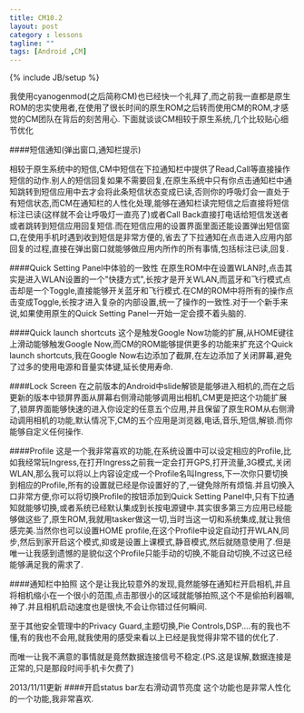 ```yaml
---
title: CM10.2
layout: post
category : lessons
tagline: ""
tags: [Android ,CM]
---
```

{% include JB/setup %}

我使用cyanogenmod(之后简称CM)也已经快一个礼拜了,而之前我一直都是原生ROM的忠实使用者,在使用了很长时间的原生ROM之后转而使用CM的ROM,才感觉的CM团队在背后的刻苦用心.
下面就谈谈CM相较于原生系统,几个比较贴心细节优化

####短信通知(弹出窗口,通知栏提示)

相较于原生系统中的短信,CM中短信在下拉通知栏中提供了Read,Call等直接操作短信的动作.别人的短信回复如果不需要回复,在原生系统中只有你点击通知栏中通知跳转到短信应用中去才会将此条短信状态变成已读,否则你的呼吸灯会一直处于有短信状态,而CM在通知栏的人性化处理,能够在通知栏读完短信之后直接将短信标注已读(这样就不会让呼吸灯一直亮了)或者Call Back直接打电话给短信发送者或者跳转到短信应用回复短信.而在短信应用的设置界面里面还能设置弹出短信窗口,在使用手机时遇到收到短信是非常方便的,省去了下拉通知在点击进入应用内部回复的过程,直接在弹出窗口就能够做应用内所作的所有事情,包括标注已读,回复.

####Quick Setting Panel中体验的一致性
在原生ROM中在设置WLAN时,点击其实是进入WLAN设置的一个"快捷方式",长按才是开关WLAN,而蓝牙和飞行模式点击却是一个Toggle,直接能够开关蓝牙和飞行模式.在CM的ROM中将所有的操作点击变成Toggle,长按才进入复杂的内部设置,统一了操作的一致性.对于一个新手来说,如果使用原生的Quick Setting Panel一开始一定会摸不着头脑的.

####Quick launch shortcuts
这个是触发Google Now功能的扩展,从HOME键往上滑动能够触发Google Now,而CM的ROM能够提供更多的功能来扩充这个Quick launch shortcuts,我在Google Now右边添加了截屏,在左边添加了关闭屏幕,避免了过多的使用电源和音量实体键,延长使用寿命.

####Lock Screen
在之前版本的Android中slide解锁是能够进入相机的,而在之后更新的版本中锁屏界面从屏幕右侧滑动能够调用出相机,CM更是把这个功能扩展了,锁屏界面能够快速的进入你设定的任意五个应用,并且保留了原生ROM从右侧滑动调用相机的功能,默认情况下,CM的五个应用是浏览器,电话,音乐,短信,解锁.而你能够自定义任何操作.

####Profile
这是一个我非常喜欢的功能,在系统设置中可以设定相应的Profile,比如我经常玩Ingress,在打开Ingress之前我一定会打开GPS,打开流量,3G模式,关闭WLAN,那么我可以将以上内容设定成一个Profile名叫Ingress,下一次你只要切换到相应的Profile,所有的设置就已经是你设置好的了,一键免除所有烦恼.并且切换入口非常方便,你可以将切换Profile的按钮添加到Quick Setting Panel中,只有下拉通知就能够切换,或者系统已经默认集成到长按电源键中.其实很多第三方应用已经能够做这些了,原生ROM,我就用tasker做这一切,当时当这一切和系统集成,就让我倍感完美.当然你也可以设置HOME profile,在这个Profile中设定自动打开WLAN,同步,然后到家开启这个模式,抑或是设置上课模式,静音模式,然后就随意使用了.但是唯一让我感到遗憾的是貌似这个Profile只能手动的切换,不能自动切换,不过这已经能够满足我的需求了.

####通知栏中拍照
这个是让我比较意外的发现,竟然能够在通知栏开启相机,并且将相机缩小在一个很小的范围,点击那很小的区域就能够拍照,这个不是偷拍利器嘛,神了.并且相机启动速度也是很快,不会让你错过任何瞬间.

至于其他安全管理中的Privacy Guard,主题切换,Pie Controls,DSP....有的我也不懂,有的我也不会用,就我使用的感受来看以上已经是我觉得非常不错的优化了.


而唯一让我不满意的事情就是竟然数据连接信号不稳定.(PS.这是误解,数据连接是正常的,只是那段时间手机卡欠费了)

2013/11/11更新
####开启status bar左右滑动调节亮度
这个功能也是非常人性化的一个功能,我非常喜欢.